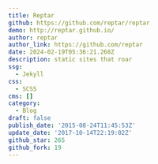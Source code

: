 ```yaml
---
title: Reptar
github: https://github.com/reptar/reptar
demo: http://reptar.github.io/
author: reptar
author_link: https://github.com/reptar
date: 2024-02-19T05:36:21.268Z
description: static sites that roar
ssg:
  - Jekyll
css:
  - SCSS
cms: []
category:
  - Blog
draft: false
publish_date: '2015-08-24T11:45:53Z'
update_date: '2017-10-14T22:19:02Z'
github_star: 265
github_fork: 19
---
```

